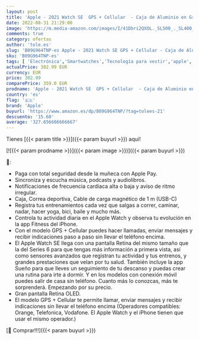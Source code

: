 ```yaml
---
layout: post
title: 'Apple - 2021 Watch SE  GPS + Cellular  - Caja de Aluminio en Gris Espacial de 44 mm - Correa Deportiva en Color Medianoche - Talla única'
date: 2022-08-31 21:29:00
image: 'https://m.media-amazon.com/images/I/41Dbri2QXOL._SL500_._SL400_.jpg'
comments: true
category: ofertas
author: 'tole.es'
slug: 'B09G964TNP-es Apple - 2021 Watch SE GPS + Cellular - Caja de Aluminio en...'
sku: 'B09G964TNP-es'
tags: [ 'Electrónica','Smartwatches','Tecnología para vestir','apple','🇪🇸', ]
actualPrice: 302.99 EUR
currency: EUR
price: 302.99
comparePrice: 359.0 EUR
prodname: 'Apple - 2021 Watch SE  GPS + Cellular  - Caja de Aluminio en Gris Espacial de 44 mm - Correa Deportiva en Color Medianoche - Talla única'
country: 'es'
flag: '🇪🇸'
brand: 'Apple'
buyurl: 'https://www.amazon.es/dp/B09G964TNP/?tag=tolees-21'
descuento: '15.60'
average: '327.656666666667'
---
```


Tienes [{{< param title >}}]({{< param buyurl >}}) aqui!

[![{{< param prodname >}}]({{< param image >}})]({{< param buyurl >}})

🔎:

- Paga con total seguridad desde la muñeca con Apple Pay.
- Sincroniza y escucha música, podcasts y audiolibros.
- Notificaciones de frecuencia cardiaca alta o baja y aviso de ritmo irregular.
- Caja, Correa deportiva, Cable de carga magnético de 1 m (USB-C)
- Registra tus entrenamientos cada vez que salgas a correr, caminar, nadar, hacer yoga, bici, baile y mucho más.
- Controla tu actividad diaria en el Apple Watch y observa tu evolución en la app Fitness del iPhone.
- Con el modelo GPS + Cellular puedes hacer llamadas, enviar mensajes y recibir indicaciones paso a paso sin llevar el teléfono encima.
- El Apple Watch SE llega con una pantalla Retina del mismo tamaño que la del Series 6 para que tengas más información a primera vista, así como sensores avanzados que registran tu actividad y tus entrenos, y grandes prestaciones que velan por tu salud. También incluye la app Sueño para que lleves un seguimiento de tu descanso y puedas crear una rutina para irte a dormir. Y en los modelos con conexión móvil puedes salir de casa sin teléfono. Cuanto más lo conozcas, más te sorprenderá. Empezando por su precio.
- Gran pantalla Retina OLED.
- El modelo GPS + Cellular te permite llamar, enviar mensajes y recibir indicaciones sin llevar el teléfono encima (Operadores compatibles: Orange, Telefonica, Vodafone. El Apple Watch y el iPhone tienen que usar el mismo operador.)

[🛒 Comprar!!!]({{< param buyurl >}})

